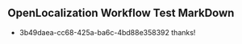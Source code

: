 ## OpenLocalization Workflow Test MarkDown
* 3b49daea-cc68-425a-ba6c-4bd88e358392 
thanks!<!--HONumber=Mar16_HO2-->
